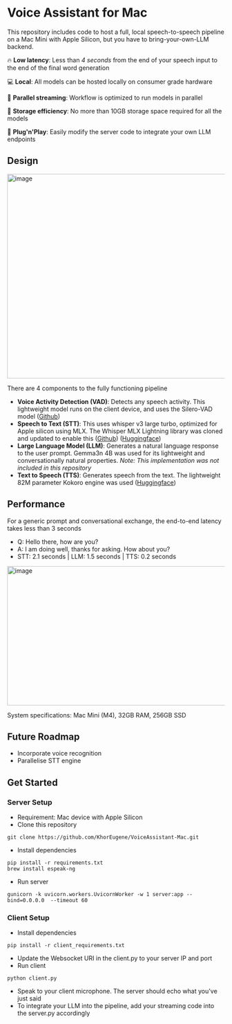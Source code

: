 # Voice Assistant for Mac
This repository includes code to host a full, local speech-to-speech pipeline on a Mac Mini with Apple Silicon, but you have to bring-your-own-LLM backend.

🔥 **Low latency**: Less than *4 seconds* from the end of your speech input to the end of the final word generation

💻 **Local**: All models can be hosted locally on consumer grade hardware

🟰 **Parallel streaming**: Workflow is optimized to run models in parallel

🫙 **Storage efficiency**: No more than 10GB storage space required for all the models

🔌 **Plug'n'Play**: Easily modify the server code to integrate your own LLM endpoints


## Design
<img width="996" height="473" alt="image" src="https://github.com/user-attachments/assets/b8724e6f-10f0-4fa8-8e52-4994bdff2b3c" />

There are 4 components to the fully functioning pipeline
- **Voice Activity Detection (VAD)**: Detects any speech activity. This lightweight model runs on the client device, and uses the Silero-VAD model ([Github](https://github.com/snakers4/silero-vad))
- **Speech to Text (STT)**: This uses whisper v3 large turbo, optimized for Apple silicon using MLX. The Whisper MLX Lightning library was cloned and updated to enable this ([Github](https://github.com/mustafaaljadery/lightning-whisper-mlx)) ([Huggingface](https://huggingface.co/mlx-community/whisper-large-v3-turbo))
- **Large Language Model (LLM)**: Generates a natural language response to the user prompt. Gemma3n 4B was used for its lightweight and conversationally natural properties. *Note: This implementation was not included in this repository*
- **Text to Speech (TTS)**: Generates speech from the text. The lightweight 82M parameter Kokoro engine was used ([Huggingface](https://huggingface.co/hexgrad/Kokoro-82M))

## Performance
For a generic prompt and conversational exchange, the end-to-end latency takes less than 3 seconds
- Q: Hello there, how are you?
- A: I am doing well, thanks for asking. How about you?
- STT: 2.1 seconds | LLM: 1.5 seconds | TTS: 0.2 seconds

<img width="538" height="322" alt="image" src="https://github.com/user-attachments/assets/229ca33e-0554-4cd7-8561-5ef72f2fac22" />

System specifications: Mac Mini (M4), 32GB RAM, 256GB SSD

## Future Roadmap
- Incorporate voice recognition
- Parallelise STT engine

## Get Started
### Server Setup
- Requirement: Mac device with Apple Silicon
- Clone this repository
```
git clone https://github.com/KhorEugene/VoiceAssistant-Mac.git
```
- Install dependencies
```
pip install -r requirements.txt
brew install espeak-ng
```
- Run server
```
gunicorn -k uvicorn.workers.UvicornWorker -w 1 server:app --bind=0.0.0.0  --timeout 60
```

### Client Setup
- Install dependencies
```
pip install -r client_requirements.txt
```
- Update the Websocket URI in the client.py to your server IP and port
- Run client
```
python client.py
```
- Speak to your client microphone. The server should echo what you've just said
- To integrate your LLM into the pipeline, add your streaming code into the server.py accordingly
